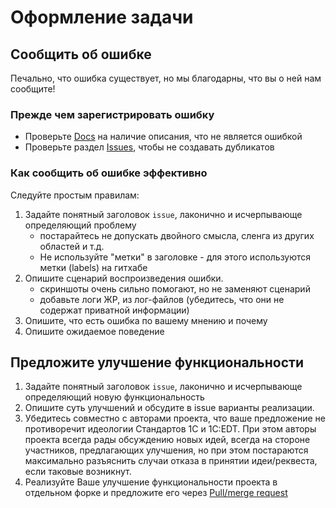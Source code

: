 # Оформление задачи


## Сообщить об ошибке

Печально, что ошибка существует, но мы благодарны, что вы о ней нам сообщите!

### Прежде чем зарегистрировать ошибку

* Проверьте [Docs](https://github.com/1C-Company/v8-code-style/docs/) на наличие описания, что не является ошибкой
* Проверьте раздел [Issues](https://github.com/1C-Company/v8-code-style/issues), чтобы не создавать дубликатов

### Как сообщить об ошибке эффективно

Следуйте простым правилам:

1. Задайте понятный заголовок `issue`, лаконично и исчерпывающе определяющий проблему
    * постарайтесь не допускать двойного смысла, сленга из других областей и т.д. 
    * Не используйте "метки" в заголовке - для этого используются метки (labels) на гитхабе
2. Опишите сценарий воспроизведения ошибки.
    * скриншоты очень сильно помогают, но не заменяют сценарий
    * добавьте логи ЖР, из лог-файлов (убедитесь, что они не содержат приватной информации)
3. Опишите, что есть ошибка по вашему мнению и почему
4. Опишите ожидаемое поведение


## Предложите улучшение функциональности

1. Задайте понятный заголовок `issue`, лаконично и исчерпывающе определяющий новую функциональность
2. Опишите суть улучшений и обсудите в issue варианты реализации.
3. Убедитесь совместно с авторами проекта, что ваше предложение не противоречит идеологии Стандартов 1С и 1C:EDT. При этом авторы проекта всегда рады обсуждению новых идей, всегда на стороне участников, предлагающих улучшения, но при этом постараются максимально разъяснить случаи отказа в принятии идеи/реквеста, если таковые возникнут.
4. Реализуйте Ваше улучшение функциональности проекта в отдельном форке и предложите его через [Pull/merge request](#Pull-Requests-Merge-Requests)

